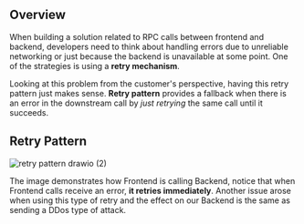 ## Overview
When building a solution related to RPC calls between frontend and backend,
developers need to think about handling errors due to unreliable networking or just because
the backend is unavailable at some point. One of the strategies is using a **retry mechanism**.

Looking at this problem from the customer's perspective, having this retry pattern just makes sense. 
**Retry pattern** provides a fallback when there is an error in the downstream call by _just retrying_ 
the same call until it succeeds.

## Retry Pattern
![retry pattern drawio (2)](https://github.com/lloistborn/lloistborn.github.io/assets/4990180/7b1028ce-b9cf-4eed-937a-7ea2e8434ead)

The image demonstrates how Frontend is calling Backend, notice that when Frontend calls receive an error, **it retries immediately**. Another issue arose when using this type of retry and the effect on our Backend is the same as sending a DDos type of attack.
